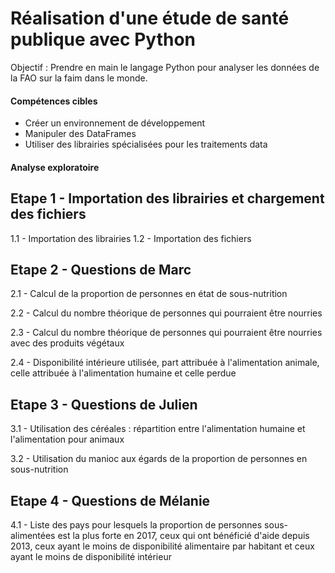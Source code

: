 # Réalisation d'une étude de santé publique avec Python

Objectif : Prendre en main le langage Python pour analyser les données de la FAO sur la faim dans le monde.


#### Compétences cibles
  - Créer un environnement de développement
  - Manipuler des DataFrames
  - Utiliser des librairies spécialisées pour les traitements data
#### Analyse exploratoire
## Etape 1 - Importation des librairies et chargement des fichiers
1.1 - Importation des librairies
1.2 - Importation des fichiers
## Etape 2 - Questions de Marc
2.1 - Calcul de la proportion de personnes en état de sous-nutrition

2.2 - Calcul du nombre théorique de personnes qui pourraient être nourries

2.3 - Calcul du nombre théorique de personnes qui pourraient être nourries avec des produits végétaux

2.4 - Disponibilité intérieure utilisée, part attribuée à l'alimentation animale, celle attribuée à l'alimentation humaine et celle perdue
## Etape 3 - Questions de Julien
3.1 - Utilisation des céréales : répartition entre l'alimentation humaine et l'alimentation pour animaux

3.2 - Utilisation du manioc aux égards de la proportion de personnes en sous-nutrition 
## Etape 4 - Questions de Mélanie
4.1 - Liste des pays pour lesquels la proportion de personnes sous-alimentées est la plus forte en 2017, ceux qui ont bénéficié d'aide depuis 2013, ceux ayant le moins de disponibilité alimentaire par habitant et ceux ayant le moins de disponibilité intérieur
